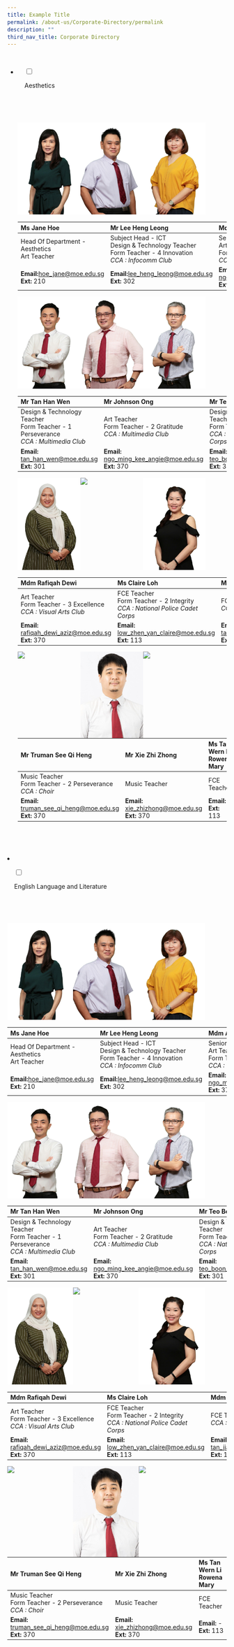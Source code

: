 ```yaml
---
title: Example Title
permalink: /about-us/Corporate-Directory/permalink
description: ""
third_nav_title: Corporate Directory
---
```

<ul class="jekyllcodex_accordion">


  <li>

    <input type="checkbox" id="accordion2">

    <label for="accordion2">Aesthetics</label>

    <div>

      <p><p><img src="/images/Ms%20Jane%20Hoe.jpeg" 
     style="width:30%;float:left">
         <img src="/images/Mr%20Lee%20Heng%20Leong.png" 
     style="width:30%;float:left">
<img src="/images/Mdm%20Angie%20Ngo.png" 
     style="width:30%;"></p>
<table>
<thead>
<tr>
<th>Ms Jane Hoe</th>
<th>Mr Lee Heng Leong</th>
<th>Mdm Angie Ngo</th>
</tr>
</thead>
<tbody>
<tr>
<td>Head Of Department - Aesthetics  <br>Art Teacher</td>
<td>Subject Head - ICT  <br>Design &amp; Technology Teacher  <br>Form Teacher - 4 Innovation  <br><em>CCA : Infocomm Club</em></td>
<td>Senior Teacher  <br>Art Teacher  <br>Form Teacher - 1 Excellence  <br><em>CCA : Visual Arts Club</em></td>
</tr>
<tr>
<td><strong>Email:</strong><a href="mailto:hoe_jane@moe.edu.sg">hoe_jane@moe.edu.sg</a><br><strong>Ext:</strong> 210</td>
<td><strong>Email:</strong><a href="mailto:lee_heng_leong@moe.edu.sg">lee_heng_leong@moe.edu.sg</a><br><strong>Ext:</strong> 302</td>
<td><strong>Email:</strong>  <a href="mailto:ngo_ming_kee_angie@moe.edu.sg">ngo_ming_kee_angie@moe.edu.sg</a>  <br><strong>Ext:</strong> 370</td>
</tr>
</tbody>
</table>
<p><img src="/images/Mr%20Tan%20Han%20Wen.png" 
     style="width:30%;float:left">
         <img src="/images/Mr%20Johnson%20Ong.png" 
     style="width:30%;float:left">
<img src="/images/Mr%20Teo%20Boon%20Heng.png" 
     style="width:30%;"></p>
<table>
<thead>
<tr>
<th>Mr Tan Han Wen</th>
<th>Mr Johnson Ong</th>
<th>Mr Teo Boon Heng</th>
</tr>
</thead>
<tbody>
<tr>
<td>Design &amp; Technology Teacher  <br>Form Teacher - 1 Perseverance  <br><em>CCA : Multimedia Club</em></td>
<td>Art Teacher  <br>Form Teacher - 2 Gratitude  <br><em>CCA : Multimedia Club</em></td>
<td>Design &amp; Technology Teacher  <br>Form Teacher - 1 Innovation  <br><em>CCA : National Police Cadet Corps</em></td>
</tr>
<tr>
<td><strong>Email:</strong>   <a href="mailto:tan_han_wen@moe.edu.sg">tan_han_wen@moe.edu.sg</a><br><strong>Ext:</strong> 301</td>
<td><strong>Email:</strong> <a href="mailto:ngo_ming_kee_angie@moe.edu.sg">ngo_ming_kee_angie@moe.edu.sg</a>  <br><strong>Ext:</strong> 370</td>
<td><strong>Email:</strong>  <a href="mailto:teo_boon_heng@moe.edu.sg">teo_boon_heng@moe.edu.sg</a>  <br><strong>Ext:</strong> 301</td>
</tr>
</tbody>
</table>
<p><img src="/images/Mdm%20Rafiqah%20Dewi.png" 
     style="width:30%;float:left">
<img src="/images/Ms%20Claire%20Loh.png" 
     style="width:30%;float:left">
<img src="/images/Mdm%20Tan%20Jia%20Ling%20Sharlene.jpeg" 
     style="width:30%;"></p>
<table>
<thead>
<tr>
<th>Mdm Rafiqah Dewi</th>
<th>Ms Claire Loh</th>
<th>Mdm Sharlene Koh</th>
</tr>
</thead>
<tbody>
<tr>
<td>Art Teacher  <br>Form Teacher - 3 Excellence  <br><em>CCA : Visual Arts Club</em></td>
<td>FCE Teacher  <br>Form Teacher - 2 Integrity  <br><em>CCA : National Police Cadet Corps</em></td>
<td>FCE Teacher  <br><em>CCA : Chinese Dance</em></td>
</tr>
<tr>
<td><strong>Email:</strong>      <a href="mailto:%20rafiqah_dewi_aziz@moe.edu.sg">rafiqah_dewi_aziz@moe.edu.sg</a><br><strong>Ext:</strong> 370</td>
<td><strong>Email:</strong>  <a href="mailto:low_zhen_yan_claire@moe.edu.sg">low_zhen_yan_claire@moe.edu.sg</a><a href="mailto:song_song_i@moe.edu.sg"></a><Br><strong>Ext:</strong> 113</td>
<td><strong>Email:</strong>  <a href="mailto:tan_jia_ling_sharlene@moe.edu.sg">tan_jia_ling_sharlene@moe.edu.sg</a> <br><strong>Ext:</strong> 113</td>
</tr>
</tbody>
</table>
<p><img src="/images/Mr%20Truman%20See.png" 
     style="width:30%;float:left">
<img src="/images/Mr%20Xie%20Zhi%20Zhong.jpeg" 
     style="width:30%;float:left">
<img src="/images/Ms%20Tan%20Wern%20Li.jpeg" 
     style="width:30%"></p>
<p><br></p>
<p><br></p>
<p><br></p>
<p><br></p>
<p><br></p>
<table>
<thead>
<tr>
<th>Mr Truman See Qi Heng</th>
<th>Mr Xie Zhi Zhong</th>
<th>Ms Tan Wern Li Rowena Mary</th>
</tr>
</thead>
<tbody>
<tr>
<td>Music Teacher<br>Form Teacher - 2 Perseverance  <br><em>CCA : Choir</em></td>
<td>Music Teacher</td>
<td>FCE Teacher</td>
</tr>
<tr>
<td><strong>Email:</strong>     <a href="mailto:truman_see_qi_heng@moe.edu.sg">truman_see_qi_heng@moe.edu.sg</a>  <br><strong>Ext:</strong> 370</td>
<td><strong>Email:</strong> <a href="mailto:xie_zhizhong@moe.edu.sg">xie_zhizhong@moe.edu.sg</a><br><strong>Ext:</strong> 370</td>
<td><strong>Email:</strong>  -<br><strong>Ext:</strong> 113</td>
</tr>
</tbody>
</table></p>

    </div>

  </li>

</ul>

<li>

    <input type="checkbox" id="accordion2">

    <label for="accordion2">English Language and Literature</label>

    <div>

      <p><p><img src="/images/Ms%20Jane%20Hoe.jpeg" 
     style="width:30%;float:left">
         <img src="/images/Mr%20Lee%20Heng%20Leong.png" 
     style="width:30%;float:left">
<img src="/images/Mdm%20Angie%20Ngo.png" 
     style="width:30%;"></p>
<table>
<thead>
<tr>
<th>Ms Jane Hoe</th>
<th>Mr Lee Heng Leong</th>
<th>Mdm Angie Ngo</th>
</tr>
</thead>
<tbody>
<tr>
<td>Head Of Department - Aesthetics  <br>Art Teacher</td>
<td>Subject Head - ICT  <br>Design &amp; Technology Teacher  <br>Form Teacher - 4 Innovation  <br><em>CCA : Infocomm Club</em></td>
<td>Senior Teacher  <br>Art Teacher  <br>Form Teacher - 1 Excellence  <br><em>CCA : Visual Arts Club</em></td>
</tr>
<tr>
<td><strong>Email:</strong><a href="mailto:hoe_jane@moe.edu.sg">hoe_jane@moe.edu.sg</a><br><strong>Ext:</strong> 210</td>
<td><strong>Email:</strong><a href="mailto:lee_heng_leong@moe.edu.sg">lee_heng_leong@moe.edu.sg</a><br><strong>Ext:</strong> 302</td>
<td><strong>Email:</strong>  <a href="mailto:ngo_ming_kee_angie@moe.edu.sg">ngo_ming_kee_angie@moe.edu.sg</a>  <br><strong>Ext:</strong> 370</td>
</tr>
</tbody>
</table>
<p><img src="/images/Mr%20Tan%20Han%20Wen.png" 
     style="width:30%;float:left">
         <img src="/images/Mr%20Johnson%20Ong.png" 
     style="width:30%;float:left">
<img src="/images/Mr%20Teo%20Boon%20Heng.png" 
     style="width:30%;"></p>
<table>
<thead>
<tr>
<th>Mr Tan Han Wen</th>
<th>Mr Johnson Ong</th>
<th>Mr Teo Boon Heng</th>
</tr>
</thead>
<tbody>
<tr>
<td>Design &amp; Technology Teacher  <br>Form Teacher - 1 Perseverance  <br><em>CCA : Multimedia Club</em></td>
<td>Art Teacher  <br>Form Teacher - 2 Gratitude  <br><em>CCA : Multimedia Club</em></td>
<td>Design &amp; Technology Teacher  <br>Form Teacher - 1 Innovation  <br><em>CCA : National Police Cadet Corps</em></td>
</tr>
<tr>
<td><strong>Email:</strong>   <a href="mailto:tan_han_wen@moe.edu.sg">tan_han_wen@moe.edu.sg</a><br><strong>Ext:</strong> 301</td>
<td><strong>Email:</strong> <a href="mailto:ngo_ming_kee_angie@moe.edu.sg">ngo_ming_kee_angie@moe.edu.sg</a>  <br><strong>Ext:</strong> 370</td>
<td><strong>Email:</strong>  <a href="mailto:teo_boon_heng@moe.edu.sg">teo_boon_heng@moe.edu.sg</a>  <br><strong>Ext:</strong> 301</td>
</tr>
</tbody>
</table>
<p><img src="/images/Mdm%20Rafiqah%20Dewi.png" 
     style="width:30%;float:left">
<img src="/images/Ms%20Claire%20Loh.png" 
     style="width:30%;float:left">
<img src="/images/Mdm%20Tan%20Jia%20Ling%20Sharlene.jpeg" 
     style="width:30%;"></p>
<table>
<thead>
<tr>
<th>Mdm Rafiqah Dewi</th>
<th>Ms Claire Loh</th>
<th>Mdm Sharlene Koh</th>
</tr>
</thead>
<tbody>
<tr>
<td>Art Teacher  <br>Form Teacher - 3 Excellence  <br><em>CCA : Visual Arts Club</em></td>
<td>FCE Teacher  <br>Form Teacher - 2 Integrity  <br><em>CCA : National Police Cadet Corps</em></td>
<td>FCE Teacher  <br><em>CCA : Chinese Dance</em></td>
</tr>
<tr>
<td><strong>Email:</strong>      <a href="mailto:%20rafiqah_dewi_aziz@moe.edu.sg">rafiqah_dewi_aziz@moe.edu.sg</a><br><strong>Ext:</strong> 370</td>
<td><strong>Email:</strong>  <a href="mailto:low_zhen_yan_claire@moe.edu.sg">low_zhen_yan_claire@moe.edu.sg</a><a href="mailto:song_song_i@moe.edu.sg"></a><Br><strong>Ext:</strong> 113</td>
<td><strong>Email:</strong>  <a href="mailto:tan_jia_ling_sharlene@moe.edu.sg">tan_jia_ling_sharlene@moe.edu.sg</a> <br><strong>Ext:</strong> 113</td>
</tr>
</tbody>
</table>
<p><img src="/images/Mr%20Truman%20See.png" 
     style="width:30%;float:left">
<img src="/images/Mr%20Xie%20Zhi%20Zhong.jpeg" 
     style="width:30%;float:left">
<img src="/images/Ms%20Tan%20Wern%20Li.jpeg" 
     style="width:30%"></p>
<p><br></p>
<p><br></p>
<p><br></p>
<p><br></p>
<p><br></p>
<table>
<thead>
<tr>
<th>Mr Truman See Qi Heng</th>
<th>Mr Xie Zhi Zhong</th>
<th>Ms Tan Wern Li Rowena Mary</th>
</tr>
</thead>
<tbody>
<tr>
<td>Music Teacher<br>Form Teacher - 2 Perseverance  <br><em>CCA : Choir</em></td>
<td>Music Teacher</td>
<td>FCE Teacher</td>
</tr>
<tr>
<td><strong>Email:</strong>     <a href="mailto:truman_see_qi_heng@moe.edu.sg">truman_see_qi_heng@moe.edu.sg</a>  <br><strong>Ext:</strong> 370</td>
<td><strong>Email:</strong> <a href="mailto:xie_zhizhong@moe.edu.sg">xie_zhizhong@moe.edu.sg</a><br><strong>Ext:</strong> 370</td>
<td><strong>Email:</strong>  -<br><strong>Ext:</strong> 113</td>
</tr>
</tbody>
</table></p>

    </div>

  </li>